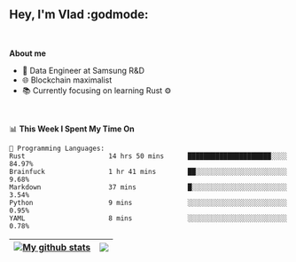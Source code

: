 ## Hey, I'm Vlad :godmode:

<br/>

**About me**
- 💼 Data Engineer at Samsung R&D
- 🌐 Blockchain maximalist
- 📚 Currently focusing on learning Rust :gear:

<br/>

<!--START_SECTION:waka-->
📊 **This Week I Spent My Time On** 

```text
💬 Programming Languages: 
Rust                     14 hrs 50 mins      █████████████████████░░░░   84.97% 
Brainfuck                1 hr 41 mins        ██░░░░░░░░░░░░░░░░░░░░░░░   9.68% 
Markdown                 37 mins             █░░░░░░░░░░░░░░░░░░░░░░░░   3.54% 
Python                   9 mins              ░░░░░░░░░░░░░░░░░░░░░░░░░   0.95% 
YAML                     8 mins              ░░░░░░░░░░░░░░░░░░░░░░░░░   0.78%

```


<!--END_SECTION:waka-->


| <a href="https://github.com/anuraghazra/github-readme-stats"><img align="center" src="https://github-readme-stats.vercel.app/api?username=u-hubar&show_icons=true&include_all_commits=true&theme=dark&hide_border=true" alt="My github stats" /></a> | <a href="https://github.com/anuraghazra/github-readme-stats"><img align="center" src="https://github-readme-stats.vercel.app/api/top-langs/?username=u-hubar&layout=compact&theme=dark&hide_border=true" /></a> |
| ------------- | ------------- |
